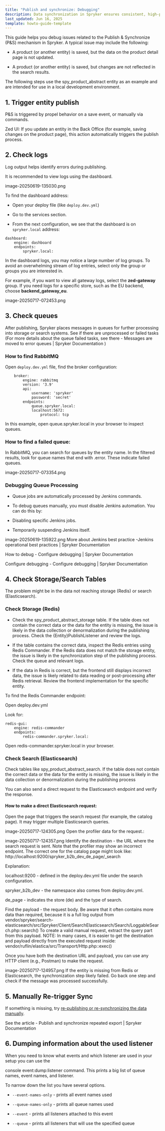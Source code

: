 ```yaml
---
title: "Publish and synchronize: Debugging"
description: Data synchronization in Spryker ensures consistent, high-performance data exchange across Redis, Elasticsearch, and databases. Learn how to re-publish data, optimize imports, handle error queues, and reduce event load.
last_updated: Jun 16, 2025
template: howto-guide-template
---
```


This guide helps you debug issues related to the Publish & Synchronize (P&S) mechanism in Spryker. A typical issue may include the following:

- A product (or another entity) is saved, but the data on the product detail page is not updated.

- A product (or another entity) is saved, but changes are not reflected in the search results.

The following steps use the spy_product_abstract entity as an example and are intended for use in a local development environment.

## 1. Trigger entity publish

P&S is triggered by propel behavior on a save event, or manually via commands.

Zed UI: If you update an entity in the Back Office (for example, saving changes on the product page), this action automatically triggers the publish process.

## 2. Check logs

Log output helps identify errors during publishing.

It is recommended to view logs using the dashboard.

image-20250619-135030.png

To find the dashboard address:

- Open your deploy file (like `deploy.dev.yml`)

- Go to the services section.

- From the next configuration, we see that the dashboard is on `spryker.local` address:


```
dashboard:
    engine: dashboard
    endpoints:
        spryker.local:          
```            

In the dashboard logs, you may notice a large number of log groups. To avoid an overwhelming stream of log entries, select only the group or groups you are interested in.

For example, if you want to view all gateway logs, select the **zed-gateway** group. If you need logs for a specific store, such as the EU backend, choose **backend_gateway_eu**.

image-20250717-072453.png


## 3. Check queues


After publishing, Spryker places messages in queues for further processing into storage or search systems. See if there are unprocessed or failed tasks (For more details about the queue failed tasks, see there - Messages are moved to error queues | Spryker Documentation )




### How to find RabbitMQ

Open `deploy.dev.yml` file, find the broker configuration: 


```
    broker:
        engine: rabbitmq
        version: '3.9'
        api:
            username: 'spryker'
            password: 'secret'
        endpoints:
            queue.spryker.local:
            localhost:5672:
                protocol: tcp
```                
                
                
In this example, open queue.spryker.local in your browser to inspect queues.

### How to find a failed queue:

In RabbitMQ, you can search for queues by the entity name. In the filtered results, look for queue names that end with .error. These indicate failed queues.

image-20250717-073354.png


### Debugging Queue Processing
- Queue jobs are automatically processed by Jenkins commands.

- To debug queues manually, you must disable Jenkins automation. You can do this by:

- Disabling specific Jenkins jobs.

- Temporarily suspending Jenkins itself.

image-20250619-135922.png
More about Jenkins best practice -Jenkins operational best practices | Spryker Documentation 

How to debug -  Configure debugging | Spryker Documentation 

Configure debugging - Configure debugging | Spryker Documentation 

## 4. Check Storage/Search Tables

The problem might be in the data not reaching storage (Redis) or search (Elasticsearch).

### Check Storage (Redis)

- Check the spy_product_abstract_storage table. If the table does not contain the correct data or the data for the entity is missing, the issue is likely in the data collection or denormalization during the publishing process. Check the {Entity}PublishListener and review the logs.

- If the table contains the correct data, inspect the Redis entries using Redis Commander. If the Redis data does not match the storage entity, the issue is likely in the synchronization step of the publishing process. Check the queue and relevant logs.

- If the data in Redis is correct, but the frontend still displays incorrect data, the issue is likely related to data reading or post-processing after Redis retrieval. Review the frontend implementation for the specific entity.

To find the Redis Commander endpoint:

Open deploy.dev.yml

Look for:



    redis-gui:
        engine: redis-commander
        endpoints:
            redis-commander.spryker.local:
Open redis-commander.spryker.local in your browser.

### Check Search (Elasticsearch)

Check tables like spy_product_abstract_search. If the table does not contain the correct data or the data for the entity is missing, the issue is likely in the data collection or denormalization during the publishing process

You can also send a direct request to the Elasticsearch endpoint and verify the response.

#### How to make a direct Elasticsearch request:

Open the page that triggers the search request (for example, the catalog page). It may trigger multiple Elasticsearch queries.


image-20250717-124305.png
Open the profiler data for the request.:


image-20250717-124357.png
 Identify the destination - the URL where the search request is sent. Note that the profiler may show an incorrect endpoint.
The correct one for the catalog page might look like:
http://localhost:9200/spryker_b2b_dev_de_page/_search

Explanation:

localhost:9200 - defined in the deploy.dev.yml file under the search configuration.

spryker_b2b_dev - the namespace also comes from deploy.dev.yml.

de_page - indicates the store (de) and the type of search.

Find the payload - the request body.
Be aware that it often contains more data than required, because it is a full log output from
vendor/spryker/search-elasticsearch/src/Spryker/Client/SearchElasticsearch/Search/LoggableSearch.php::search()
To create a valid manual request, extract the query part from this payload.
NOTE: In many cases, it is easier to get the destination and payload directly from the executed request inside:
vendor/ruflin/elastica/src/Transport/Http.php::exec()

Once you have both the destination URL and payload, you can use any HTTP client (e.g., Postman) to make the request.


image-20250717-124957.png
If the entity is missing from Redis or Elasticsearch, the synchronization step likely failed. Go back one step and check if the message was processed successfully.

## 5. Manually Re-trigger Sync
If something is missing, try [re-publishing or re-synchronizing the data manually](/docs/dg/dev/backend-development/data-manipulation/data-publishing/publish-and-synchronize-re-synchronization-and-re-generation).

See the article - Publish and synchronize repeated export | Spryker Documentation 

## 6. Dumping information about the used listener
When you need to know what events and which listener are used in your setup you can use the 



console event:dump:listener
command. This prints a big list of queue names, event names, and listener.

To narrow down the list you have several options.

- `--event-names-only` - prints all event names used

- `--queue-names-only` - prints all queue names used

- `--event` - prints all listeners attached to this event

- `--queue` - prints all listeners that will use the specified queue




















 



















































 